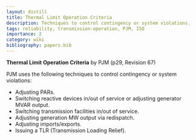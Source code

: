 ```yaml
---
layout: distill
title: Thermal Limit Operation Criteria
description: Techniques to control contingency or system violations.
tags: reliability, transmission-operation, PJM, ISO
importance: 2
category: wiki
bibliography: papers.bib
---
```


**Thermal Limit Operation Criteria** by PJM <d-cite key="pjm2024m3"></d-cite> (p29, Revision 67)

PJM uses the following techniques to control contingency or system violations:

- Adjusting PARs.
- Switching reactive devices in/out of service or adjusting generator MVAR output.
- Switching transmission facilities in/out of service.
- Adjusting generation MW output via redispatch.
- Adjusting imports/exports.
- Issuing a TLR (Transmission Loading Relief).
